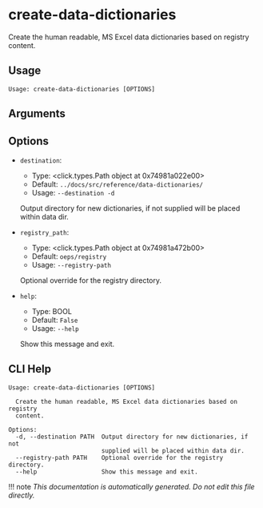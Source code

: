 
# create-data-dictionaries

Create the human readable, MS Excel data dictionaries based on registry content.

## Usage

```
Usage: create-data-dictionaries [OPTIONS]
```

## Arguments


## Options

* `destination`:
    * Type: <click.types.Path object at 0x74981a022e00>
    * Default: `../docs/src/reference/data-dictionaries/`
    * Usage: `--destination
-d`

    Output directory for new dictionaries, if not supplied will be placed within data dir.



* `registry_path`:
    * Type: <click.types.Path object at 0x74981a472b00>
    * Default: `oeps/registry`
    * Usage: `--registry-path`

    Optional override for the registry directory.



* `help`:
    * Type: BOOL
    * Default: `False`
    * Usage: `--help`

    Show this message and exit.



## CLI Help

```
Usage: create-data-dictionaries [OPTIONS]

  Create the human readable, MS Excel data dictionaries based on registry
  content.

Options:
  -d, --destination PATH  Output directory for new dictionaries, if not
                          supplied will be placed within data dir.
  --registry-path PATH    Optional override for the registry directory.
  --help                  Show this message and exit.
```

!!! note
    _This documentation is automatically generated. Do not edit this file directly._
